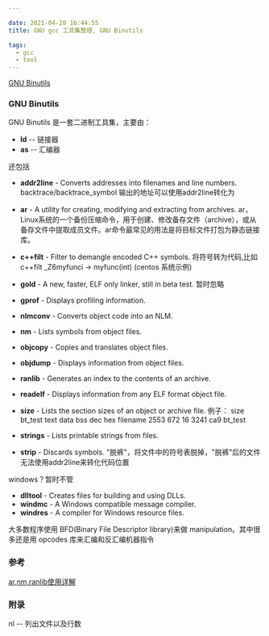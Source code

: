 ```yaml
---

date: 2021-04-20 16:44:55
title: GNU gcc 工具集整理, GNU Binutils

tags: 
  - gcc
  - tool
---
```


[GNU Binutils](https://www.gnu.org/software/binutils/)

### GNU Binutils
GNU Binutils 是一套二进制工具集，主要由：

- **ld** -- 链接器 
- **as** -- 汇编器

还包括

- **addr2line** - Converts addresses into filenames and line numbers.
  backtrace/backtrace_symbol 输出的地址可以使用addr2line转化为 
- **ar** - A utility for creating, modifying and extracting from archives.
  ar，Linux系统的一个备份压缩命令，用于创建、修改备存文件（archive），或从备存文件中提取成员文件。ar命令最常见的用法是将目标文件打包为静态链接库。
- **c++filt** - Filter to demangle encoded C++ symbols.
  将符号转为代码,比如 
  c++filt    _Z6myfunci    -> myfunc(int)   (centos 系统示例)
  
- **gold** - A new, faster, ELF only linker, still in beta test.
  暂时忽略
- **gprof** - Displays profiling information.
- **nlmconv** - Converts object code into an NLM.
- **nm** - Lists symbols from object files.
- **objcopy** - Copies and translates object files.
- **objdump** - Displays information from object files.
  
- **ranlib** - Generates an index to the contents of an archive.
- **readelf** - Displays information from any ELF format object file.
- **size** - Lists the section sizes of an object or archive file.
  例子：
  size bt_test
   text    data     bss     dec     hex filename
   2553     672      16    3241     ca9 bt_test

- **strings** - Lists printable strings from files.
- **strip** - Discards symbols.
  "脱裤"，将文件中的符号表脱掉，"脱裤"后的文件无法使用addr2line来转化代码位置

windows？暂时不管
- **dlltool** - Creates files for building and using DLLs.
- **windmc** - A Windows compatible message compiler.
- **windres** - A compiler for Windows resource files.

大多数程序使用 BFD(Binary File Descriptor library)来做 manipulation。其中很多还是用 opcodes 库来汇编和反汇编机器指令

### 参考
[ar,nm,ranlib使用详解](https://www.jianshu.com/p/2ec7ee43e3a1)


### 附录
nl -- 列出文件以及行数
